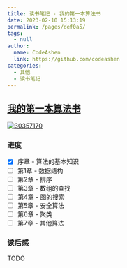 ```yaml
---
title: 读书笔记 - 我的第一本算法书
date: 2023-02-10 15:13:19
permalink: /pages/def0a5/
tags: 
  - null
author: 
  name: CodeAshen
  link: https://github.com/codeashen
categories: 
  - 其他
  - 读书笔记
---
```

## [我的第一本算法书](https://book.douban.com/subject/30357170/)

[![30357170](https://img3.doubanio.com/view/subject/l/public/s29901301.jpg)](https://book.douban.com/subject/30357170/)

### 进度

- [x] 序章 - 算法的基本知识
- [ ] 第1章 - 数据结构
- [ ] 第2章 - 排序
- [ ] 第3章 - 数组的查找
- [ ] 第4章 - 图的搜索
- [ ] 第5章 - 安全算法
- [ ] 第6章 - 聚类
- [ ] 第7章 - 其他算法

### 读后感

TODO
